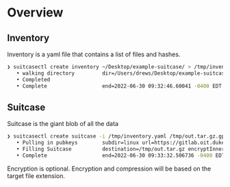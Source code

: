 # Overview

## Inventory

Inventory is a yaml file that contains a list of files and hashes.

```bash
❯ suitcasectl create inventory ~/Desktop/example-suitcase/ > /tmp/inventory.yaml
   • walking directory         dir=/Users/drews/Desktop/example-suitcase/
   • Completed
   • Complete                  end=2022-06-30 09:32:46.60041 -0400 EDT m=+0.078226000 start=2022-06-30 09:32:46.524261 -0400 EDT m=+0.002077607 time=76.148393ms
```

## Suitcase

Suitcase is the giant blob of all the data

```bash
❯ suitcasectl create suitcase -i /tmp/inventory.yaml /tmp/out.tar.gz.gpg
   • Pulling in pubkeys        subdir=linux url=https://gitlab.oit.duke.edu/oit-ssi-systems/staff-public-keys.git
   • Filling Suitcase          destination=/tmp/out.tar.gz encryptInner=false format=tar.gz
   • Complete                  end=2022-06-30 09:33:32.506736 -0400 EDT m=+0.212799779 start=2022-06-30 09:33:32.295733 -0400 EDT m=+0.001800883 time=210.998896ms
```

Encryption is optional. Encryption and compression will be based on the target file extension.

